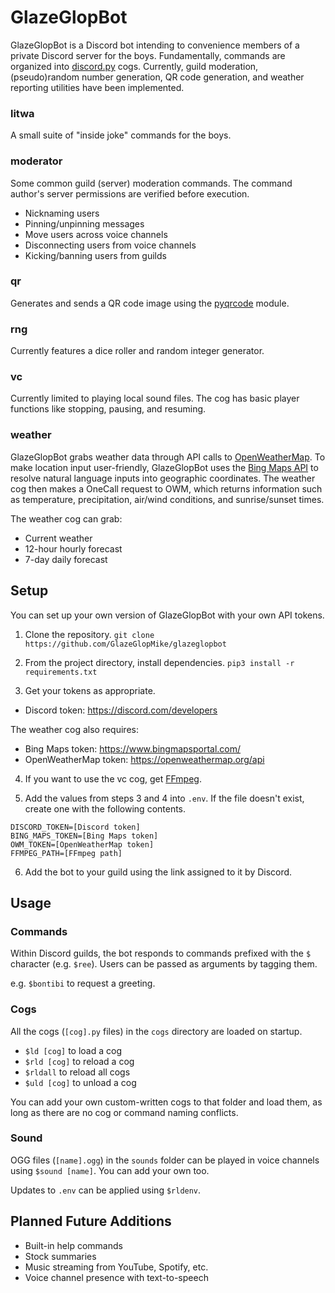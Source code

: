 # GlazeGlopBot
GlazeGlopBot is a Discord bot intending to convenience members of a private Discord server for the boys. Fundamentally, commands are organized into [discord.py](https://discordpy.readthedocs.io/en/stable/) cogs. Currently, guild moderation, (pseudo)random number generation, QR code generation, and weather reporting utilities have been implemented.

### litwa
A small suite of "inside joke" commands for the boys.

### moderator
Some common guild (server) moderation commands. The command author's server permissions are verified before execution.
- Nicknaming users
- Pinning/unpinning messages
- Move users across voice channels
- Disconnecting users from voice channels
- Kicking/banning users from guilds

### qr
Generates and sends a QR code image using the [pyqrcode](https://pypi.org/project/PyQRCode/) module.

### rng
Currently features a dice roller and random integer generator.

### vc
Currently limited to playing local sound files. The cog has basic player functions like stopping, pausing, and resuming.

### weather
GlazeGlopBot grabs weather data through API calls to [OpenWeatherMap](https://openweathermap.org/). To make location input user-friendly, GlazeGlopBot uses the [Bing Maps API](https://www.bingmapsportal.com/) to resolve natural language inputs into geographic coordinates. The weather cog then makes a OneCall request to OWM, which returns information such as temperature, precipitation, air/wind conditions, and sunrise/sunset times.

The weather cog can grab:
- Current weather
- 12-hour hourly forecast
- 7-day daily forecast

## Setup
You can set up your own version of GlazeGlopBot with your own API tokens.

1. Clone the repository.
```git clone https://github.com/GlazeGlopMike/glazeglopbot```

2. From the project directory, install dependencies.
```pip3 install -r requirements.txt```

3. Get your tokens as appropriate.
- Discord token: <https://discord.com/developers>

The weather cog also requires:
- Bing Maps token: <https://www.bingmapsportal.com/>
- OpenWeatherMap token: <https://openweathermap.org/api>

4. If you want to use the vc cog, get [FFmpeg](http://ffmpeg.org/download.html).

5. Add the values from steps 3 and 4 into ```.env```. If the file doesn't exist, create one with the following contents.
```
DISCORD_TOKEN=[Discord token]
BING_MAPS_TOKEN=[Bing Maps token]
OWM_TOKEN=[OpenWeatherMap token]
FFMPEG_PATH=[FFmpeg path]
```

6. Add the bot to your guild using the link assigned to it by Discord.

## Usage
### Commands
Within Discord guilds, the bot responds to commands prefixed with the ```$``` character (e.g. ```$ree```). Users can be passed as arguments by tagging them.

e.g. ```$bontibi``` to request a greeting.

### Cogs
All the cogs (```[cog].py``` files) in the ```cogs``` directory are loaded on startup.
- ```$ld [cog]``` to load a cog
- ```$rld [cog]``` to reload a cog
- ```$rldall``` to reload all cogs
- ```$uld [cog]``` to unload a cog

You can add your own custom-written cogs to that folder and load them, as long as there are no cog or command naming conflicts.

### Sound
OGG files (```[name].ogg```) in the ```sounds``` folder can be played in voice channels using ```$sound [name]```. You can add your own too.


Updates to ```.env``` can be applied using ```$rldenv```.

## Planned Future Additions
- Built-in help commands
- Stock summaries
- Music streaming from YouTube, Spotify, etc.
- Voice channel presence with text-to-speech

